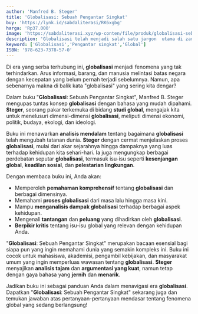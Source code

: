 ```yaml
---
author: 'Manfred B. Steger'
title: 'Globalisasi: Sebuah Pengantar Singkat'
buy: 'https://lynk.id/sabdaliterasi/RK6xgbg'
harga: 'Rp37.000'
image: 'https://sabdaliterasi.xyz/wp-conten/file/produk/globalisasi-sebuah-pengantar-singkat.jpg'
description: 'Globalisasi telah menjadi salah satu jargon  utama di zaman kita - sebuah istilah yang  menjelaskan berbagai kekuatan ekonomi, politik,  kebudayaan, ideologis, dan lingkungan kompleks  yang mengubah pemahaman kita mengenai dunia dengan cepat.'
keyword: ['Globalisasi','Pengantar singkat','Global']
ISBN: '978-623-7378-57-0'
---
```


<p>Di era yang serba terhubung ini, <strong>globalisasi</strong> menjadi fenomena yang tak terhindarkan. Arus informasi, barang, dan manusia melintasi batas negara dengan kecepatan yang belum pernah terjadi sebelumnya. Namun, apa sebenarnya makna di balik kata "globalisasi" yang sering kita dengar?</p><p>Dalam buku "<strong>Globalisasi</strong>: Sebuah Pengantar Singkat", Manfred B. Steger mengupas tuntas konsep <strong>globalisasi</strong> dengan bahasa yang mudah dipahami. <strong>Steger</strong>, seorang pakar terkemuka di bidang <strong>studi global</strong>, mengajak kita untuk menelusuri dimensi-dimensi <strong>globalisasi</strong>, meliputi dimensi ekonomi, politik, budaya, ekologi, dan ideologi.</p><p>Buku ini menawarkan <strong>analisis mendalam</strong> tentang bagaimana <strong>globalisasi</strong> telah mengubah tatanan dunia. <strong>Steger</strong> dengan cermat menjelaskan proses <strong>globalisasi</strong>, mulai dari akar sejarahnya hingga dampaknya yang luas terhadap kehidupan kita sehari-hari. Ia juga mengungkap berbagai perdebatan seputar <strong>globalisasi</strong>, termasuk isu-isu seperti <strong>kesenjangan global</strong>, <strong>keadilan sosial</strong>, dan <strong>pelestarian lingkungan</strong>.</p><p>Dengan membaca buku ini, Anda akan:</p><ul><li>Memperoleh <strong>pemahaman komprehensif</strong> tentang <strong>globalisasi</strong> dan berbagai dimensinya.</li><li>Memahami <strong>proses globalisasi</strong> dari masa lalu hingga masa kini.</li><li>Mampu <strong>menganalisis dampak globalisasi</strong> terhadap berbagai aspek kehidupan.</li><li>Mengenali <strong>tantangan</strong> dan <strong>peluang</strong> yang dihadirkan oleh <strong>globalisasi</strong>.</li><li><strong>Berpikir kritis</strong> tentang isu-isu global yang relevan dengan kehidupan Anda.</li></ul><p>"<strong>Globalisasi</strong>: Sebuah Pengantar Singkat" merupakan bacaan esensial bagi siapa pun yang ingin memahami dunia yang semakin kompleks ini. Buku ini cocok untuk mahasiswa, akademisi, pengambil kebijakan, dan masyarakat umum yang ingin memperluas wawasan tentang <strong>globalisasi</strong>. <strong>Steger</strong> menyajikan <strong>analisis tajam</strong> dan <strong>argumentasi yang kuat</strong>, namun tetap dengan gaya bahasa yang <strong>jernih</strong> dan <strong>menarik</strong>.</p><p>Jadikan buku ini sebagai panduan Anda dalam menavigasi era <strong>globalisasi</strong>. Dapatkan "<strong>Globalisasi</strong>: Sebuah Pengantar Singkat" sekarang juga dan temukan jawaban atas pertanyaan-pertanyaan mendasar tentang fenomena global yang sedang berlangsung!</p>
